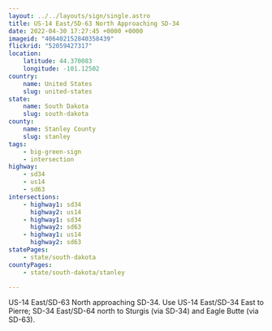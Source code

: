 ```yaml
---
layout: ../../layouts/sign/single.astro
title: US-14 East/SD-63 North Approaching SD-34
date: 2022-04-30 17:27:45 +0000 +0000
imageid: "406402152840358439"
flickrid: "52059427317"
location:
    latitude: 44.370083
    longitude: -101.12502
country:
    name: United States
    slug: united-states
state:
    name: South Dakota
    slug: south-dakota
county:
    name: Stanley County
    slug: stanley
tags:
    - big-green-sign
    - intersection
highway:
    - sd34
    - us14
    - sd63
intersections:
    - highway1: sd34
      highway2: us14
    - highway1: sd34
      highway2: sd63
    - highway1: us14
      highway2: sd63
statePages:
    - state/south-dakota
countyPages:
    - state/south-dakota/stanley

---
```

US-14 East/SD-63 North approaching SD-34.  Use US-14 East/SD-34 East to Pierre; SD-34 East/SD-64 north to Sturgis (via SD-34) and Eagle Butte (via SD-63).